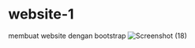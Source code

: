 # website-1
membuat website dengan bootstrap
![Screenshot (18)](https://user-images.githubusercontent.com/68812212/175764086-dfb988f4-b33a-43ea-8da1-872d010f001d.png)
